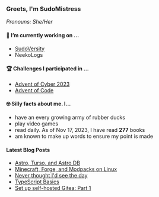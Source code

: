 ### Greets, I'm SudoMistress

_Pronouns: She/Her_

#### 🔭 I’m currently working on ...

- [SudoVersity](https://www.sudoversity.fyi)
- NeekoLogs

#### 🏆 Challenges I participated in ...

- [Advent of Cyber 2023](https://tryhackme.com/room/adventofcyber2023)
- [Advent of Code](https://adventofcode.com)

#### 🤓 Silly facts about me. I...

- have an every growing army of rubber ducks
- play video games
- read daily. As of Nov 17, 2023, I have read **277** books
- am known to make up words to ensure my point is made

#### Latest Blog Posts

<!-- BLOG-POST-LIST:START -->
- [Astro, Turso, and Astro DB](https://www.sudoversity.fyi/posts/astro-turso-astro-db/)
- [Minecraft, Forge, and Modpacks on Linux](https://www.sudoversity.fyi/posts/minecraft-forge-modpacks-linux/)
- [Never thought I&#39;d see the day](https://www.sudoversity.fyi/posts/never-thought-see-day/)
- [TypeScript Basics](https://www.sudoversity.fyi/posts/typescript-basics/)
- [Set up self-hosted Gitea: Part 1](https://www.sudoversity.fyi/posts/self-hosted-gitea-part-1/)
<!-- BLOG-POST-LIST:END -->
